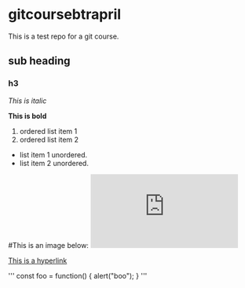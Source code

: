 # gitcoursebtrapril
This is a test repo for a git course.

## sub heading

### h3

*This is italic*

**This is bold**

1. ordered list item 1
2. ordered list item 2

* list item 1 unordered.
* list item 2 unordered.

#This is an image below:
![This is alt text](http://chittagongit.com/icon/icon-github-28.html)

[This is a hyperlink](https://wufc.co.uk)

'''
const foo = function()
{
    alert("boo");
}
'''

